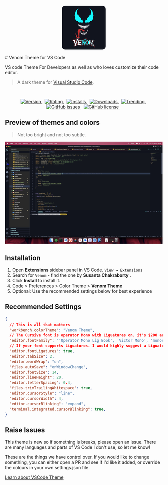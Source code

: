 <p align="center">
  <img src='https://raw.githubusercontent.com/susanta96/venom-theme-vscode/main/images/logo.png' width="140px" style="border-radius: 10px" />
</p>
# Venom Theme for VS Code 

VS code Theme For Developers as well as who loves customize their code editor.

> A dark theme for [Visual Studio Code](http://code.visualstudio.com).

&nbsp;

<p align="center">
    <a href="https://marketplace.visualstudio.com/items?itemName=userName.venom-theme-vscode">
      <img src="https://vsmarketplacebadge.apphb.com/version-short/userName.venom-theme-vscode.svg?style=for-the-badge&colorA=252526&colorB=43A047&label=VERSION" alt="Version">
    </a>&nbsp;
    <a href="https://marketplace.visualstudio.com/items?itemName=userName.venom-theme-vscode">
      <img src="https://vsmarketplacebadge.apphb.com/rating-short/userName.venom-theme-vscode.svg?style=for-the-badge&colorA=252526&colorB=43A047&label=Rating" alt="Rating">
    </a>&nbsp;
    <a href="https://marketplace.visualstudio.com/items?itemName=userName.venom-theme-vscode">
      <img src="https://vsmarketplacebadge.apphb.com/installs-short/userName.venom-theme-vscode.svg?style=for-the-badge&colorA=252526&colorB=43A047&label=Installs" alt="Installs">
    </a>&nbsp;
    <a href="https://marketplace.visualstudio.com/items?itemName=userName.venom-theme-vscode">
      <img src="https://vsmarketplacebadge.apphb.com/downloads-short/userName.venom-theme-vscode.svg?style=for-the-badge&colorA=252526&colorB=43A047&label=Downloads" alt="Downloads">
    </a>&nbsp;
    <a href="https://marketplace.visualstudio.com/items?itemName=userName.venom-theme-vscode">
      <img src="https://vsmarketplacebadge.apphb.com/trending-monthly/userName.venom-theme-vscode.svg?style=for-the-badge&colorA=252526&colorB=43A047&label=Trending" alt="Trending">
    </a>&nbsp;
    <a href="https://github.com/susanta96/venom-theme-vscode/issues">
      <img alt="GitHub issues" src="https://img.shields.io/github/issues/susanta96/venom-theme-vscode?style=for-the-badge&colorA=252526&colorB=43A047&label=GitHub issues" alt="GitHub issues">
    </a>&nbsp;
    <a href="https://github.com/susanta96/venom-theme-vscode/blob/main/LICENSE">
      <img alt="GitHub license" src="https://img.shields.io/github/license/susanta96/venom-theme-vscode?style=for-the-badge&colorA=252526&colorB=43A047&label=LICENSE" alt="LICENSE">
    </a>&nbsp;
</p>


## Preview of themes and colors

> Not too bright and not too subtle.

![Preview](https://raw.githubusercontent.com/susanta96/venom-theme-vscode/main/images/preview-theme.jpg)


## Installation

1. Open **Extensions** sidebar panel in VS Code. `View → Extensions`
2. Search for `Venom` - find the one by **Susanta Chakraborty** .
3. Click **Install** to install it.
4. Code > Preferences > Color Theme > **Venom Theme**
5. Optional: Use the recommended settings below for best experience

## Recommended Settings

```json
{
  // This is all that matters
  "workbench.colorTheme": "Venom Theme",
  // The Cursive font is operator Mono with Liguatures on. it's $200 and you need to buy it to get the cursive. Dank Mono or Victor Mono are good alternatives .
  "editor.fontFamily": "'Operator Mono Lig Book', 'Victor Mono', 'monospace', monospace, 'Droid Sans Fallback'",
  // If your font supports Liguatures. I would highly suggest a Liguatures supported font.
  "editor.fontLigatures": true,
  "editor.tabSize": 2,
  "editor.wordWrap": "on",
  "files.autoSave": "onWindowChange",
  "editor.fontSize": 14,
  "editor.lineHeight": 20,
  "editor.letterSpacing": 0.4,
  "files.trimTrailingWhitespace": true,
  "editor.cursorStyle": "line",
  "editor.cursorWidth": 4,
  "editor.cursorBlinking": "expand",
  "terminal.integrated.cursorBlinking": true,
}
```


## Raise Issues

This theme is new so if something is breaks, please open an issue. There are many languages and parts of VS Code I don't use, so let me know!

These are the things we have control over. If you would like to change something, you can either open a PR and see if I'd like it added, or override the colours in your own settings.json file.


[Learn about VSCode Theme](https://code.visualstudio.com/docs/getstarted/theme-color-reference)

